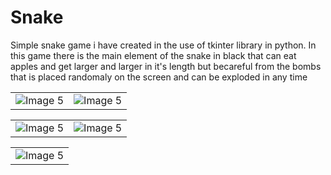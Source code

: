 # Snake

Simple snake game i have created in the use of tkinter library in python.
In this game there is the main element of the snake in black that can eat apples and get larger and larger in it's length but becareful from the bombs that is placed randomaly on the screen and can be exploded in any time 

<table>
  <tr>
    <td align="center"><img src="https://github.com/eladpariv/Snake/assets/96910425/9a397809-c051-4ad7-8973-b548a7ee1cbf" alt="Image 5"></td>
    <td align="center"><img src="https://github.com/eladpariv/Snake/assets/96910425/d0c13a45-0c59-4e2b-96fb-aba276b98f2e" alt="Image 5"></td>
  </tr>
</table>

<table>
  <tr>
    <td align="center"><img src="https://github.com/eladpariv/Snake/assets/96910425/a074a0f4-05de-4219-b64a-ea8d286ddadd" alt="Image 5"></td>
    <td align="center"><img src="https://github.com/eladpariv/Snake/assets/96910425/6c0a6be2-3bc5-4bdc-a80f-fd7032db6d68" alt="Image 5"></td>
  </tr>
</table>

<table>
  <tr>
    <td align="center"><img src="https://github.com/eladpariv/Snake/assets/96910425/80722069-ff3c-47bb-adf4-445a72fbd4d4" alt="Image 5"></td>
  </tr>
</table>

